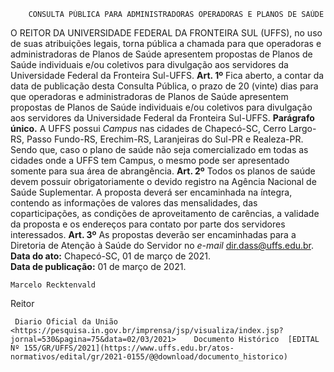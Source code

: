         CONSULTA PÚBLICA PARA ADMINISTRADORAS OPERADORAS E PLANOS DE SAÚDE  

 O REITOR DA UNIVERSIDADE FEDERAL DA FRONTEIRA SUL (UFFS), no uso de suas atribuições legais, torna pública a chamada para que operadoras e administradoras de Planos de Saúde apresentem propostas de Planos de Saúde individuais e/ou coletivos para divulgação aos servidores da Universidade Federal da Fronteira Sul-UFFS.   **Art. 1º**  Fica aberto, a contar da data de publicação desta Consulta Pública, o prazo de 20 (vinte) dias para que operadoras e administradoras de Planos de Saúde apresentem propostas de Planos de Saúde individuais e/ou coletivos para divulgação aos servidores da Universidade Federal da Fronteira Sul-UFFS. **Parágrafo único.**  A UFFS possui *Campus*  nas cidades de Chapecó-SC, Cerro Largo-RS, Passo Fundo-RS, Erechim-RS, Laranjeiras do Sul-PR e Realeza-PR. Sendo que, caso o plano de saúde não seja comercializado em todas as cidades onde a UFFS tem Campus, o mesmo pode ser apresentado somente para sua área de abrangência.   **Art. 2º**  Todos os planos de saúde devem possuir obrigatoriamente o devido registro na Agência Nacional de Saúde Suplementar. A proposta deverá ser encaminhada na íntegra, contendo as informações de valores das mensalidades, das coparticipações, as condições de aproveitamento de carências, a validade da proposta e os endereços para contato por parte dos servidores interessados.   **Art. 3º**  As propostas deverão ser encaminhadas para a Diretoria de Atenção à Saúde do Servidor no *e-mail*  dir.dass@uffs.edu.br.      **Data do ato:** Chapecó-SC, 01 de março de 2021.   
 **Data de publicação:**  01 de março de 2021. 

    Marcelo Recktenvald   
 Reitor 

     Diario Oficial da União <https://pesquisa.in.gov.br/imprensa/jsp/visualiza/index.jsp?jornal=530&pagina=75&data=02/03/2021>    Documento Histórico  [EDITAL Nº 155/GR/UFFS/2021](https://www.uffs.edu.br/atos-normativos/edital/gr/2021-0155/@@download/documento_historico)     
      